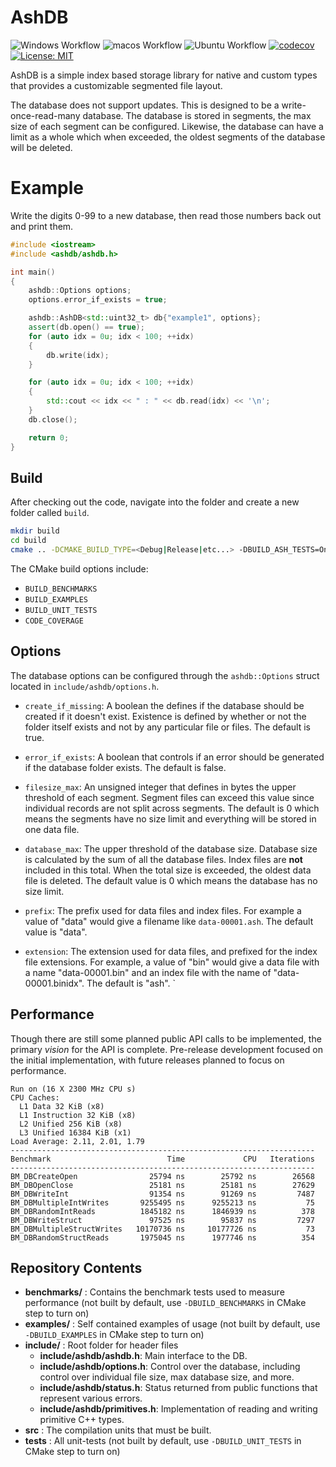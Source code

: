 # AshDB

![Windows Workflow](https://github.com/zethon/AshDB/actions/workflows/windows.yml/badge.svg)
![macos Workflow](https://github.com/zethon/AshDB/actions/workflows/macos.yml/badge.svg)
![Ubuntu Workflow](https://github.com/zethon/AshDB/actions/workflows/ubuntu.yml/badge.svg)
[![codecov](https://codecov.io/gh/zethon/AshDB/branch/master/graph/badge.svg?token=RwtLsgXsEa)](https://codecov.io/gh/zethon/AshDB)
[![License: MIT](https://img.shields.io/badge/License-MIT-green.svg)](https://opensource.org/licenses/MIT)


AshDB is a simple index based storage library for native and custom types that provides a customizable segmented file layout. 

The database does not support updates. This is designed to be a write-once-read-many database. The database is stored in segments, the max size of each segment can be configured. Likewise, the database can have a limit as a whole which when exceeded, the oldest segments of the database will be deleted.

# Example

Write the digits 0-99 to a new database, then read those numbers back out and print them.

```cpp
#include <iostream>
#include <ashdb/ashdb.h>

int main()
{
    ashdb::Options options;
    options.error_if_exists = true; 

    ashdb::AshDB<std::uint32_t> db{"example1", options};
    assert(db.open() == true);
    for (auto idx = 0u; idx < 100; ++idx)
    {
        db.write(idx);
    }

    for (auto idx = 0u; idx < 100; ++idx)
    {
        std::cout << idx << " : " << db.read(idx) << '\n';
    }
    db.close();

    return 0;
}
```

## Build

After checking out the code, navigate into the folder and create a new folder called `build`. 

```bash
mkdir build
cd build
cmake .. -DCMAKE_BUILD_TYPE=<Debug|Release|etc...> -DBUILD_ASH_TESTS=On
```

The CMake build options include:

* `BUILD_BENCHMARKS`
* `BUILD_EXAMPLES`
* `BUILD_UNIT_TESTS`
* `CODE_COVERAGE`

## Options

The database options can be configured through the `ashdb::Options` struct located in `include/ashdb/options.h`. 

* `create_if_missing`: A boolean the defines if the database should be created if it doesn't exist. Existence is defined by whether or not the folder itself exists and not by any particular file or files. The default is true.

* `error_if_exists`: A boolean that controls if an error should be generated if the database folder exists. The default is false.

* `filesize_max`: An unsigned integer that defines in bytes the upper threshold of each segment. Segment files can exceed this value since individual records are not split across segments. The default is 0 which means the segments have no size limit and everything will be stored in one data file.

* `database_max`: The upper threshold of the database size. Database size is calculated by the sum of all the database files. Index files are **not** included in this total. When the total size is exceeded, the oldest data file is deleted. The default value is 0 which means the database has no size limit.

* `prefix`: The prefix used for data files and index files. For example a value of "data" would give a filename like `data-00001.ash`. The default value is "data".

* `extension`: The extension used for data files, and prefixed for the index file extensions. For example, a value of "bin" would give a data file with a name "data-00001.bin" and an index file with the name of "data-00001.binidx". The default is "ash".
`
## Performance

Though there are still some planned public API calls to be implemented, the primary _vision_ for the API is complete. Pre-release development focused on the initial implementation, with future releases planned to focus on performance. 

```
Run on (16 X 2300 MHz CPU s)
CPU Caches:
  L1 Data 32 KiB (x8)
  L1 Instruction 32 KiB (x8)
  L2 Unified 256 KiB (x8)
  L3 Unified 16384 KiB (x1)
Load Average: 2.11, 2.01, 1.79
--------------------------------------------------------------------
Benchmark                          Time             CPU   Iterations
--------------------------------------------------------------------
BM_DBCreateOpen                25794 ns        25792 ns        26568
BM_DBOpenClose                 25181 ns        25181 ns        27629
BM_DBWriteInt                  91354 ns        91269 ns         7487
BM_DBMultipleIntWrites       9255495 ns      9255213 ns           75
BM_DBRandomIntReads          1845182 ns      1846939 ns          378
BM_DBWriteStruct               97525 ns        95837 ns         7297
BM_DBMultipleStructWrites   10170736 ns     10177726 ns           73
BM_DBRandomStructReads       1975045 ns      1977746 ns          354
```

## Repository Contents

* **benchmarks/** : Contains the benchmark tests used to measure performance (not built by default, use `-DBUILD_BENCHMARKS` in CMake step to turn on)
* **examples/** : Self contained examples of usage (not built by default, use `-DBUILD_EXAMPLES` in CMake step to turn on)
* **include/** : Root folder for header files
    * **include/ashdb/ashdb.h**: Main interface to the DB.
    * **include/ashdb/options.h**: Control over the database, including control over individual file size, max database size, and more.
    * **include/ashdb/status.h**: Status returned from public functions that represent various errors.
    * **include/ashdb/primitives.h**: Implementation of reading and writing primitive C++ types.
* **src** : The compilation units that must be built.
* **tests** : All unit-tests (not built by default, use `-DBUILD_UNIT_TESTS` in CMake step to turn on)
